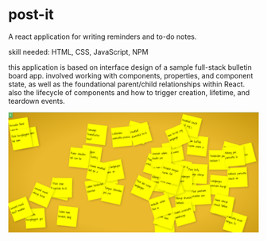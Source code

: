 # post-it
A react application for writing reminders and to-do notes.

skill needed: HTML, CSS, JavaScript, NPM

this application is based on interface design of a sample full-stack bulletin board app. involved working with components, properties, and component state, as well as the foundational parent/child relationships within React. also the lifecycle of components and how to trigger creation, lifetime, and teardown events. 

![](images/Screenshot%20from%202019-01-07%2013-08-11.png)
